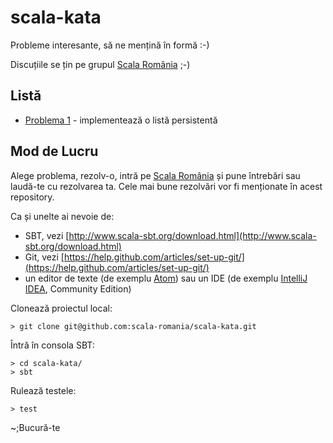 # scala-kata

Probleme interesante, să ne mențină în formă :-)

Discuțiile se țin pe grupul
[Scala România](https://www.facebook.com/groups/scala.romania/) ;-)

## Listă

- [Problema 1](problema1/README.md)  - implementează o listă persistentă

## Mod de Lucru

Alege problema, rezolv-o, intră pe
[Scala România](https://www.facebook.com/groups/scala.romania/) și pune
întrebări sau laudă-te cu rezolvarea ta.
Cele mai bune rezolvări vor fi menționate în acest repository.

Ca și unelte ai nevoie de:

- SBT, vezi [http://www.scala-sbt.org/download.html](http://www.scala-sbt.org/download.html)
- Git, vezi [https://help.github.com/articles/set-up-git/](https://help.github.com/articles/set-up-git/)
- un editor de texte (de exemplu [Atom](https://atom.io/)) sau un IDE
  (de exemplu [IntelliJ IDEA](https://www.jetbrains.com/idea/), Community Edition)

Clonează proiectul local:
```
> git clone git@github.com:scala-romania/scala-kata.git
```

Întră în consola SBT:
```
> cd scala-kata/
> sbt
```

Rulează testele:
```
> test
```

~;Bucură-te
